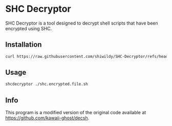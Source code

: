 # SHC Decryptor
SHC Decryptor is a tool designed to decrypt shell scripts that have been encrypted using SHC.

## Installation
```bash
curl https://raw.githubusercontent.com/shiwildy/SHC-Decryptor/refs/heads/main/install.sh | bash
```

## Usage
```bash
shcdecryptor ./shc.encrypted.file.sh
```

## Info
This program is a modified version of the original code available at https://github.com/kawaii-ghost/decsh.
